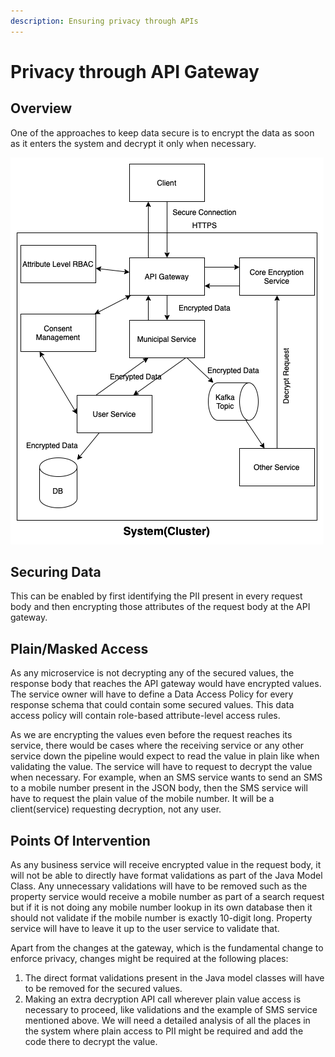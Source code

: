 ```yaml
---
description: Ensuring privacy through APIs
---
```


# Privacy through API Gateway

## Overview

One of the approaches to keep data secure is to encrypt the data as soon as it enters the system and decrypt it only when necessary.&#x20;

<div align="left">

<img src="../../../.gitbook/assets/Privacy Design-Security at Gateway.drawio.png" alt="Security at Gateway">

</div>

## Securing Data

This can be enabled by first identifying the PII present in every request body and then encrypting those attributes of the request body at the API gateway.&#x20;

## Plain/Masked Access&#x20;

As any microservice is not decrypting any of the secured values, the response body that reaches the API gateway would have encrypted values. The service owner will have to define a Data Access Policy for every response schema that could contain some secured values. This data access policy will contain role-based attribute-level access rules.&#x20;

As we are encrypting the values even before the request reaches its service, there would be cases where the receiving service or any other service down the pipeline would expect to read the value in plain like when validating the value. The service will have to request to decrypt the value when necessary. For example, when an SMS service wants to send an SMS to a mobile number present in the JSON body, then the SMS service will have to request the plain value of the mobile number. It will be a client(service) requesting decryption, not any user.&#x20;

## Points Of Intervention

As any business service will receive encrypted value in the request body, it will not be able to directly have format validations as part of the Java Model Class. Any unnecessary validations will have to be removed such as the property service would receive a mobile number as part of a search request but if it is not doing any mobile number lookup in its own database then it should not validate if the mobile number is exactly 10-digit long. Property service will have to leave it up to the user service to validate that.&#x20;

Apart from the changes at the gateway, which is the fundamental change to enforce privacy, changes might be required at the following places:

1. The direct format validations present in the Java model classes will have to be removed for the secured values.&#x20;
2. Making an extra decryption API call wherever plain value access is necessary to proceed, like validations and the example of SMS service mentioned above. We will need a detailed analysis of all the places in the system where plain access to PII might be required and add the code there to decrypt the value.&#x20;
